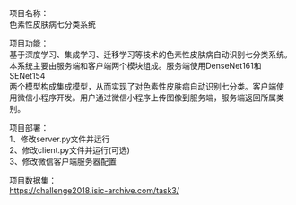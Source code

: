 项目名称：  
色素性皮肤病七分类系统
    
项目功能：  
基于深度学习、集成学习、迁移学习等技术的色素性皮肤病自动识别七分类系统。  
本系统主要由服务端和客户端两个模块组成。服务端使用DenseNet161和SENet154  
两个模型构成集成模型，从而实现了对色素性皮肤病自动识别七分类。客户端使  
用微信小程序开发。用户通过微信小程序上传图像到服务端，服务端返回所属类别。
    
项目部署：  
1、修改server.py文件并运行  
2、修改client.py文件并运行(可选)  
3、修改微信客户端服务器配置
    
项目数据集：  
https://challenge2018.isic-archive.com/task3/
